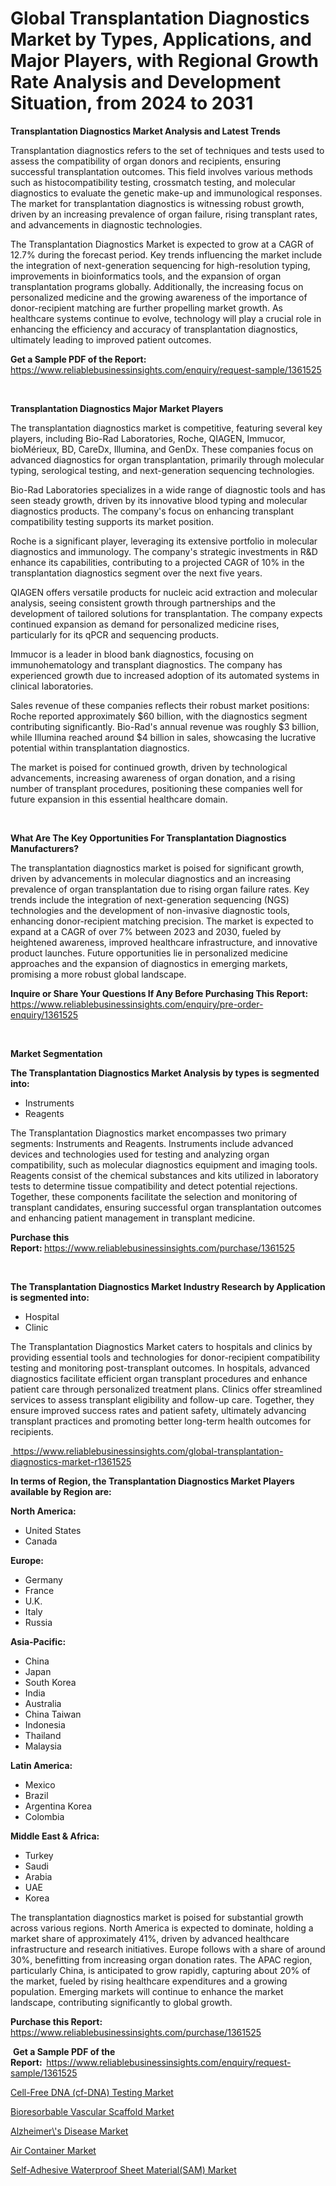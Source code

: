 <p><h1>Global Transplantation Diagnostics Market by Types, Applications, and Major Players, with Regional Growth Rate Analysis and Development Situation, from 2024 to 2031</h1></p><p><strong>Transplantation Diagnostics Market Analysis and Latest Trends</strong></p>
<p><p>Transplantation diagnostics refers to the set of techniques and tests used to assess the compatibility of organ donors and recipients, ensuring successful transplantation outcomes. This field involves various methods such as histocompatibility testing, crossmatch testing, and molecular diagnostics to evaluate the genetic make-up and immunological responses. The market for transplantation diagnostics is witnessing robust growth, driven by an increasing prevalence of organ failure, rising transplant rates, and advancements in diagnostic technologies. </p><p>The Transplantation Diagnostics Market is expected to grow at a CAGR of 12.7% during the forecast period. Key trends influencing the market include the integration of next-generation sequencing for high-resolution typing, improvements in bioinformatics tools, and the expansion of organ transplantation programs globally. Additionally, the increasing focus on personalized medicine and the growing awareness of the importance of donor-recipient matching are further propelling market growth. As healthcare systems continue to evolve, technology will play a crucial role in enhancing the efficiency and accuracy of transplantation diagnostics, ultimately leading to improved patient outcomes.</p></p>
<p><strong>Get a Sample PDF of the Report:&nbsp;</strong> <a href="https://www.reliablebusinessinsights.com/enquiry/request-sample/1361525">https://www.reliablebusinessinsights.com/enquiry/request-sample/1361525</a></p>
<p>&nbsp;</p>
<p><strong>Transplantation Diagnostics Major Market Players</strong></p>
<p><p>The transplantation diagnostics market is competitive, featuring several key players, including Bio-Rad Laboratories, Roche, QIAGEN, Immucor, bioMérieux, BD, CareDx, Illumina, and GenDx. These companies focus on advanced diagnostics for organ transplantation, primarily through molecular typing, serological testing, and next-generation sequencing technologies.</p><p>Bio-Rad Laboratories specializes in a wide range of diagnostic tools and has seen steady growth, driven by its innovative blood typing and molecular diagnostics products. The company's focus on enhancing transplant compatibility testing supports its market position.</p><p>Roche is a significant player, leveraging its extensive portfolio in molecular diagnostics and immunology. The company's strategic investments in R&D enhance its capabilities, contributing to a projected CAGR of 10% in the transplantation diagnostics segment over the next five years.</p><p>QIAGEN offers versatile products for nucleic acid extraction and molecular analysis, seeing consistent growth through partnerships and the development of tailored solutions for transplantation. The company expects continued expansion as demand for personalized medicine rises, particularly for its qPCR and sequencing products.</p><p>Immucor is a leader in blood bank diagnostics, focusing on immunohematology and transplant diagnostics. The company has experienced growth due to increased adoption of its automated systems in clinical laboratories.</p><p>Sales revenue of these companies reflects their robust market positions: Roche reported approximately $60 billion, with the diagnostics segment contributing significantly. Bio-Rad's annual revenue was roughly $3 billion, while Illumina reached around $4 billion in sales, showcasing the lucrative potential within transplantation diagnostics.</p><p>The market is poised for continued growth, driven by technological advancements, increasing awareness of organ donation, and a rising number of transplant procedures, positioning these companies well for future expansion in this essential healthcare domain.</p></p>
<p>&nbsp;</p>
<p><strong>What Are The Key Opportunities For Transplantation Diagnostics Manufacturers?</strong></p>
<p><p>The transplantation diagnostics market is poised for significant growth, driven by advancements in molecular diagnostics and an increasing prevalence of organ transplantation due to rising organ failure rates. Key trends include the integration of next-generation sequencing (NGS) technologies and the development of non-invasive diagnostic tools, enhancing donor-recipient matching precision. The market is expected to expand at a CAGR of over 7% between 2023 and 2030, fueled by heightened awareness, improved healthcare infrastructure, and innovative product launches. Future opportunities lie in personalized medicine approaches and the expansion of diagnostics in emerging markets, promising a more robust global landscape.</p></p>
<p><strong>Inquire or Share Your Questions If Any Before Purchasing This Report:</strong> <a href="https://www.reliablebusinessinsights.com/enquiry/pre-order-enquiry/1361525">https://www.reliablebusinessinsights.com/enquiry/pre-order-enquiry/1361525</a></p>
<p>&nbsp;</p>
<p><strong>Market Segmentation</strong></p>
<p><strong>The Transplantation Diagnostics Market Analysis by types is segmented into:</strong></p>
<p><ul><li>Instruments</li><li>Reagents</li></ul></p>
<p><p>The Transplantation Diagnostics market encompasses two primary segments: Instruments and Reagents. Instruments include advanced devices and technologies used for testing and analyzing organ compatibility, such as molecular diagnostics equipment and imaging tools. Reagents consist of the chemical substances and kits utilized in laboratory tests to determine tissue compatibility and detect potential rejections. Together, these components facilitate the selection and monitoring of transplant candidates, ensuring successful organ transplantation outcomes and enhancing patient management in transplant medicine.</p></p>
<p><strong>Purchase this Report:&nbsp;</strong><a href="https://www.reliablebusinessinsights.com/purchase/1361525">https://www.reliablebusinessinsights.com/purchase/1361525</a></p>
<p>&nbsp;</p>
<p><strong>The Transplantation Diagnostics Market Industry Research by Application is segmented into:</strong></p>
<p><ul><li>Hospital</li><li>Clinic</li></ul></p>
<p><p>The Transplantation Diagnostics Market caters to hospitals and clinics by providing essential tools and technologies for donor-recipient compatibility testing and monitoring post-transplant outcomes. In hospitals, advanced diagnostics facilitate efficient organ transplant procedures and enhance patient care through personalized treatment plans. Clinics offer streamlined services to assess transplant eligibility and follow-up care. Together, they ensure improved success rates and patient safety, ultimately advancing transplant practices and promoting better long-term health outcomes for recipients.</p></p>
<p><a href="https://www.reliablebusinessinsights.com/global-transplantation-diagnostics-market-r1361525">&nbsp;https://www.reliablebusinessinsights.com/global-transplantation-diagnostics-market-r1361525</a></p>
<p><strong>In terms of Region, the Transplantation Diagnostics Market Players available by Region are:</strong></p>
<p>
    <p> <strong> North America: </strong>
        <ul>
            <li>United States</li>
            <li>Canada</li>
        </ul>
        </p> 
    <p> <strong> Europe: </strong>
        <ul>
            <li>Germany</li>
            <li>France</li>
            <li>U.K.</li>
            <li>Italy</li>
            <li>Russia</li>
        </ul>
        </p> 
    <p> <strong> Asia-Pacific: </strong>
        <ul>
            <li>China</li>
            <li>Japan</li>
            <li>South Korea</li>
            <li>India</li>
            <li>Australia</li>
            <li>China Taiwan</li>
            <li>Indonesia</li>
            <li>Thailand</li>
            <li>Malaysia</li>
        </ul>
        </p> 
    <p> <strong> Latin America: </strong>
        <ul>
            <li>Mexico</li>
            <li>Brazil</li>
            <li>Argentina Korea</li>
            <li>Colombia</li>
        </ul>
        </p> 
    <p> <strong> Middle East & Africa: </strong>
        <ul>
            <li>Turkey</li>
            <li>Saudi</li>
            <li>Arabia</li>
            <li>UAE</li>
            <li>Korea</li>
        </ul>
    </p>
    </p>
<p><p>The transplantation diagnostics market is poised for substantial growth across various regions. North America is expected to dominate, holding a market share of approximately 41%, driven by advanced healthcare infrastructure and research initiatives. Europe follows with a share of around 30%, benefitting from increasing organ donation rates. The APAC region, particularly China, is anticipated to grow rapidly, capturing about 20% of the market, fueled by rising healthcare expenditures and a growing population. Emerging markets will continue to enhance the market landscape, contributing significantly to global growth.</p></p>
<p><strong>Purchase this Report: </strong><a href="https://www.reliablebusinessinsights.com/purchase/1361525">https://www.reliablebusinessinsights.com/purchase/1361525</a></p>
<p>&nbsp;<strong>Get a Sample PDF of the Report:&nbsp;&nbsp;</strong><a href="https://www.reliablebusinessinsights.com/enquiry/request-sample/1361525">https://www.reliablebusinessinsights.com/enquiry/request-sample/1361525</a></p>
<p><strong></strong></p>
<p><p><a href="https://github.com/SanjidaKhan901/Market-Research-Report-List-1/blob/main/cell-free-dna-cf-dna-testing-market.md">Cell-Free DNA (cf-DNA) Testing Market</a></p><p><a href="https://www.linkedin.com/pulse/what-influencing-future-bioresorbable-vascular-scaffold-7fx0f?trackingId=tAXJGEbrQl%2BlGaM33SoJ7g%3D%3D">Bioresorbable Vascular Scaffold Market</a></p><p><a href="https://github.com/olyy49keyt/Market-Research-Report-List-1/blob/main/alzheimers-disease-market.md">Alzheimer\'s Disease Market</a></p><p><a href="https://www.linkedin.com/pulse/air-container-market-analysis-report-global-insights-nsa6f?trackingId=3vagOAVZSZaoxcpxfCB0aw%3D%3D">Air Container Market</a></p><p><a href="https://issuu.com/reportprime-2/docs/self-adhesive-waterproof-sheet-mate_a1869c82c970a5">Self-Adhesive Waterproof Sheet Material(SAM) Market</a></p></p>